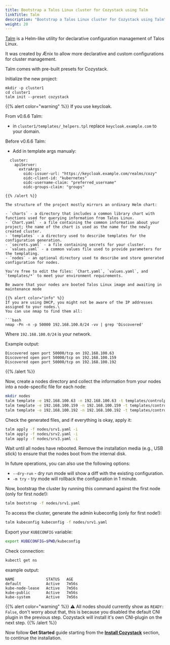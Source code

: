 ```yaml
---
title: Bootstrap a Talos Linux cluster for Cozystack using Talm
linkTitle: Talm
description: "Bootstrap a Talos Linux cluster for Cozystack using Talm"
weight: 20
---
```


[Talm](https://github.com/cozystack/talm) is a Helm-like utility for declarative configuration management of Talos Linux.

It was created by Ænix to allow more declarative and custom configurations for cluster management.

Talm comes with pre-built presets for Cozystack.

Initialize the new project:

```
mkdir -p cluster1
cd cluster1
talm init --preset cozystack
```

{{% alert color="warning" %}}
If you use keycloak.

From v0.6.6 Talm:
- in `cluster1/templates/_helpers.tpl` replace  `keycloak.example.com` to your domain.

Before v0.6.6 Talm:
- Add in template args manualy:
```
  cluster:
    apiServer:
      extraArgs:
        oidc-issuer-url: "https://keycloak.example.com/realms/cozy"
        oidc-client-id: "kubernetes"
        oidc-username-claim: "preferred_username"
        oidc-groups-claim: "groups"

{{% /alert %}}

The structure of the project mostly mirrors an ordinary Helm chart:

- `charts` - a directory that includes a common library chart with functions used for querying information from Talos Linux.
- `Chart.yaml` - a file containing the common information about your project; the name of the chart is used as the name for the newly created cluster.
- `templates` - a directory used to describe templates for the configuration generation.
- `secrets.yaml` - a file containing secrets for your cluster.
- `values.yaml` - a common values file used to provide parameters for the templating.
- `nodes` - an optional directory used to describe and store generated configuration for nodes.

You're free to edit the files: `Chart.yaml`, `values.yaml`, and `templates/*` to meet your environment requirements.

Be aware that your nodes are booted Talos Linux image and awaiting in maintenance mode

{{% alert color="info" %}}
If you are using DHCP, you might not be aware of the IP addresses assigned to your nodes.\
You can use nmap to find them all:

```bash
nmap -Pn -n -p 50000 192.168.100.0/24 -vv | grep 'Discovered'
```

Where `192.168.100.0/24` is your network.

Example output:

```
Discovered open port 50000/tcp on 192.168.100.63
Discovered open port 50000/tcp on 192.168.100.159
Discovered open port 50000/tcp on 192.168.100.192
```
{{% /alert %}}

Now, create a nodes directory and collect the information from your nodes into a node-specific file for each node:

```bash
mkdir nodes
talm template -e 192.168.100.63 -n 192.168.100.63 -t templates/controlplane.yaml -i > nodes/srv1.yaml
talm template -e 192.168.100.159 -n 192.168.100.159 -t templates/controlplane.yaml -i > nodes/srv2.yaml
talm template -e 192.168.100.192 -n 192.168.100.192 -t templates/controlplane.yaml -i > nodes/srv3.yaml
```

Check the generated files, and if everything is okay, apply it:

```bash
talm apply -f nodes/srv1.yaml -i
talm apply -f nodes/srv2.yaml -i
talm apply -f nodes/srv3.yaml -i
```

Wait until all nodes have rebooted. Remove the installation media (e.g., USB stick) to ensure that the nodes boot from the internal disk.

In future operations, you can also use the following options:

- `--dry-run` - dry run mode will show a diff with the existing configuration.
- `-m try` - try mode will rollback the configuration in 1 minute.

Now, bootstrap the cluster by running this command against the first node (only for first node!):

```bash
talm bootstrap -f nodes/srv1.yaml
```

To access the cluster, generate the admin kubeconfig (only for first node!):

```bash
talm kubeconfig kubeconfig -f nodes/srv1.yaml
```

Export your `KUBECONFIG` variable:
```bash
export KUBECONFIG=$PWD/kubeconfig
```

Check connection:
```bash
kubectl get ns
```

example output:
```console
NAME              STATUS   AGE
default           Active   7m56s
kube-node-lease   Active   7m56s
kube-public       Active   7m56s
kube-system       Active   7m56s
```

{{% alert color="warning" %}}
:warning: All nodes should currently show as `READY: False`, don't worry about that, this is because you disabled the default CNI plugin in the previous step. Cozystack will install it's own CNI-plugin on the next step.
{{% /alert %}}

Now follow **Get Started** guide starting from the [**Install Cozystack**](/docs/get-started/#install-cozystack) section, to continue the installation.
